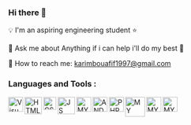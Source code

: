 ### Hi there 👋

:bulb: I'm an aspiring engineering student :star:

:speech_balloon: Ask me about Anything if i can help i'll do my best :man: 

:email: How to reach me: karimbouafif1997@gmail.com

### Languages and Tools : 

<img align="left" alt="Visual Studio Code" width="30px" src="https://user-images.githubusercontent.com/48072325/101243874-642c8180-3703-11eb-88f1-dba4eccf15ca.png" />
<img align="left" alt="HTML 5" width="35px" src="https://user-images.githubusercontent.com/48072325/101243929-ac4ba400-3703-11eb-9b4c-8dcfb7ab0b25.png" />
<img align="left" alt="CSS" width="26px" src="https://user-images.githubusercontent.com/48072325/101243957-d43b0780-3703-11eb-8c32-d1a019bc68f9.png" />
<img align="left" alt="JS" width="35px" src="https://user-images.githubusercontent.com/48072325/101244065-807cee00-3704-11eb-97b4-880ceaa8a732.png" />
<img align="left" alt="MY SQL" width="30px" src="https://user-images.githubusercontent.com/48072325/101244278-c38b9100-3705-11eb-9370-94a98972bdac.png" />
<img align="left" alt="ANDROID STUDIO" width="30px" src="https://user-images.githubusercontent.com/48072325/101244110-c934a700-3704-11eb-8612-17a0fabb3e46.jpg" />
<img align="left" alt="PHP STORM" width="30px" src="https://user-images.githubusercontent.com/48072325/101244133-eb2e2980-3704-11eb-8308-f07a4807891c.png" />
<img align="left" alt="MY SQL" width="40px" src="https://user-images.githubusercontent.com/48072325/101244157-1284f680-3705-11eb-9820-ef8c94fa496c.png" />
<img align="left" alt="MY SQL" width="30px" src="https://user-images.githubusercontent.com/48072325/101244200-46f8b280-3705-11eb-871d-8b988f1a7be9.png" />
<img align="left" alt="MY SQL" width="30px" src="https://user-images.githubusercontent.com/48072325/101244224-6abbf880-3705-11eb-942f-05640d3ac611.png" />


